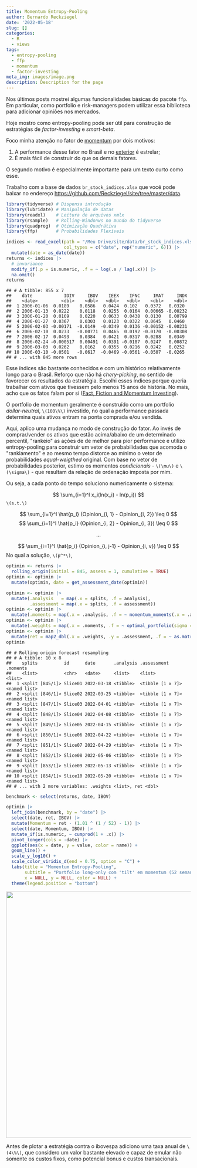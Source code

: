 ```yaml
---
title: Momentum Entropy-Pooling
author: Bernardo Reckziegel
date: '2022-05-18'
slug: []
categories:
  - R
  - views
tags:
  - entropy-pooling
  - ffp
  - momentum
  - factor-investing
meta_img: images/image.png
description: Description for the page
---
```


Nos últimos posts mostrei algumas funcionalidades básicas do pacote `ffp`. Em particular, como portfolio e risk-managers podem utilizar essa biblioteca para adicionar opiniões nos mercados.

Hoje mostro como entropy-pooling pode ser útil para construção de estratégias de _factor-investing_ e _smart-beta_.

Foco minha atenção no fator de [momentum](https://www.investopedia.com/terms/m/momentum.asp) por dois motivos: 

1) A performance desse fator no Brasil e no [exterior](https://www.aqr.com/Insights/Research/Journal-Article/Value-and-Momentum-Everywhere) é estrelar;
2) É mais fácil de construir do que os demais fatores.  

O segundo motivo é especialmente importante para um texto curto como esse. 

Trabalho com a base de dados `br_stock_indices.xlsx` que você pode baixar no endereço https://github.com/Reckziegel/site/tree/master/data.


```r
library(tidyverse) # Dispensa introdução
library(lubridate) # Manipulação de datas
library(readxl)    # Leitura de arquivos xmlx
library(rsample)   # Rolling-Windonws no mundo do tidyverse
library(quadprog)  # Otimização Quadrátiva
library(ffp)       # Probabilidades Flexíveis

indices <- read_excel(path = "/Meu Drive/site/data/br_stock_indices.xlsx", 
                      col_types = c("date", rep("numeric", 6))) |> 
  mutate(date = as_date(date))  
returns <- indices |> 
  # invariance
  modify_if(.p = is.numeric, .f = ~ log(.x / lag(.x))) |> 
  na.omit()
returns
```

```
## # A tibble: 855 x 7
##    date            IDIV     IBOV    IEEX    IFNC     IMAT     INDX
##    <date>         <dbl>    <dbl>   <dbl>   <dbl>    <dbl>    <dbl>
##  1 2006-01-06  0.0189    0.0586   0.0424  0.102   0.0372   0.0320 
##  2 2006-01-13  0.0222    0.0118   0.0255  0.0164  0.00665 -0.00232
##  3 2006-01-20  0.0169    0.0220   0.0633  0.0438  0.0130   0.00799
##  4 2006-01-27  0.0367    0.0303   0.0123  0.0322  0.0645   0.0460 
##  5 2006-02-03 -0.00171  -0.0149  -0.0349  0.0136 -0.00152 -0.00231
##  6 2006-02-10  0.0233   -0.00771  0.0465  0.0192 -0.0170  -0.00308
##  7 2006-02-17  0.0493    0.0384   0.0421  0.0317  0.0288   0.0349 
##  8 2006-02-24 -0.000517  0.00491  0.0391 -0.0187  0.0247   0.00872
##  9 2006-03-03  0.0262    0.0162   0.0355  0.0216  0.0242   0.0252 
## 10 2006-03-10 -0.0501   -0.0617  -0.0469 -0.0561 -0.0507  -0.0265 
## # ... with 845 more rows
```

Esse índices são bastante conhecidos e com um histórico relativamente longo para o Brasil. Reforço que não há _chery-picking_, no sentido de favorecer os resultados da estratégia. Escolhi esses índices porque queria trabalhar com ativos que tivessem pelo menos 15 anos de história. No mais, acho que os fatos falam por si ([Fact, Fiction and Momentum Investing](https://www.aqr.com/Insights/Research/Journal-Article/Fact-Fiction-and-Momentum-Investing)). 

O portfolio de momentum geralmente é construído como um portfolio _dollar-neutral_, `\(100\%\)` investido, no qual a performance passada determina quais ativos entram na ponta comprada e/ou vendida. 

Aqui, aplico uma mudança no modo de construção do fator. Ao invés de comprar/vender os ativos que estão acima/abaixo de um determinado percentil, "rankeio" as ações de de melhor para pior performance e utilizo entropy-pooling para construir um vetor de probabilidades que acomoda o "rankiamento" e ao mesmo tempo distorce ao mínimo o vetor de probabilidades _equal-weigthed_ original. Com base no vetor de probabilidades posterior, estimo os momentos _condicionais_ - `\(\mu\)` e `\(\sigma\)` - que resultam da relação de ordenação imposta por mim. 

Ou seja, a cada ponto do tempo soluciono numericamente o sistema:

$$ \sum_{i=1}^I x_i(ln(x_i) - ln(p_i)) $$
`\(s.t.\)`

$$ \sum_{i=1}^I \hat{p_i} (Opinion_{i, 1} - Opinion_{i, 2}) \leq 0 $$ 
$$ \sum_{i=1}^I \hat{p_i} (Opinion_{i, 2} - Opinion_{i, 3}) \leq 0 $$ 

$$ ... $$ 

$$ \sum_{i=1}^I \hat{p_i} (Opinion_{i, j-1} - Opinion_{i, v}) \leq 0 $$ 
No qual a solução, `\(p^*\)`, 




```r
optimin <- returns |> 
  rolling_origin(initial = 845, assess = 1, cumulative = TRUE)
optimin <- optimin |> 
  mutate(optimin, date = get_assessment_date(optimin))

optimin <- optimin |>
  mutate(.analysis   = map(.x = splits, .f = analysis),
         .assessment = map(.x = splits, .f = assessment))
optimin <- optimin |>
  mutate(.moments = map(.x = .analysis, .f = ~ momentum_moments(.x = .x, .period = 52)))
optimin <- optimin |>
  mutate(.weights = map(.x = .moments, .f = ~ optimal_portfolio(sigma = .x$sigma, mu = .x$mu, .wmin = 0, .wmax = 1)))
optimin <- optimin |>
  mutate(ret = map2_dbl(.x = .weights, .y = .assessment, .f = ~ as.matrix(.y[ , -1]) %*% .x))
optimin
```

```
## # Rolling origin forecast resampling 
## # A tibble: 10 x 8
##    splits          id      date       .analysis .assessment      .moments    
##    <list>          <chr>   <date>     <list>    <list>           <list>      
##  1 <split [845/1]> Slice01 2022-03-18 <tibble>  <tibble [1 x 7]> <named list>
##  2 <split [846/1]> Slice02 2022-03-25 <tibble>  <tibble [1 x 7]> <named list>
##  3 <split [847/1]> Slice03 2022-04-01 <tibble>  <tibble [1 x 7]> <named list>
##  4 <split [848/1]> Slice04 2022-04-08 <tibble>  <tibble [1 x 7]> <named list>
##  5 <split [849/1]> Slice05 2022-04-15 <tibble>  <tibble [1 x 7]> <named list>
##  6 <split [850/1]> Slice06 2022-04-22 <tibble>  <tibble [1 x 7]> <named list>
##  7 <split [851/1]> Slice07 2022-04-29 <tibble>  <tibble [1 x 7]> <named list>
##  8 <split [852/1]> Slice08 2022-05-06 <tibble>  <tibble [1 x 7]> <named list>
##  9 <split [853/1]> Slice09 2022-05-13 <tibble>  <tibble [1 x 7]> <named list>
## 10 <split [854/1]> Slice10 2022-05-20 <tibble>  <tibble [1 x 7]> <named list>
## # ... with 2 more variables: .weights <list>, ret <dbl>
```



```r
benchmark <- select(returns, date, IBOV)

optimin |>
  left_join(benchmark, by = "date") |>
  select(date, ret, IBOV) |>
  mutate(Momentum = ret - (1.01 ^ (1 / 52) - 1)) |>
  select(date, Momentum, IBOV) |>
  mutate_if(is.numeric, ~ cumprod(1 + .x)) |>
  pivot_longer(cols = -date) |>
  ggplot(aes(x = date, y = value, color = name)) +
  geom_line() + 
  scale_y_log10() + 
  scale_color_viridis_d(end = 0.75, option = "C") + 
  labs(title = "Momentum Entropy-Pooling", 
       subtitle = "Portfolio long-only com 'tilt' em momentum (52 semanas)", 
       x = NULL, y = NULL, color = NULL) + 
  theme(legend.position = "bottom")
```

<img src="{{< blogdown/postref >}}index_files/figure-html/unnamed-chunk-4-1.png" width="672" />

Antes de plotar a estratégia contra o ibovespa adiciono uma taxa anual de `\(4\%\)`, que considero um valor bastante elevado e capaz de emular não somente os custos fixos, como potencial bonus e custos transacionais.


